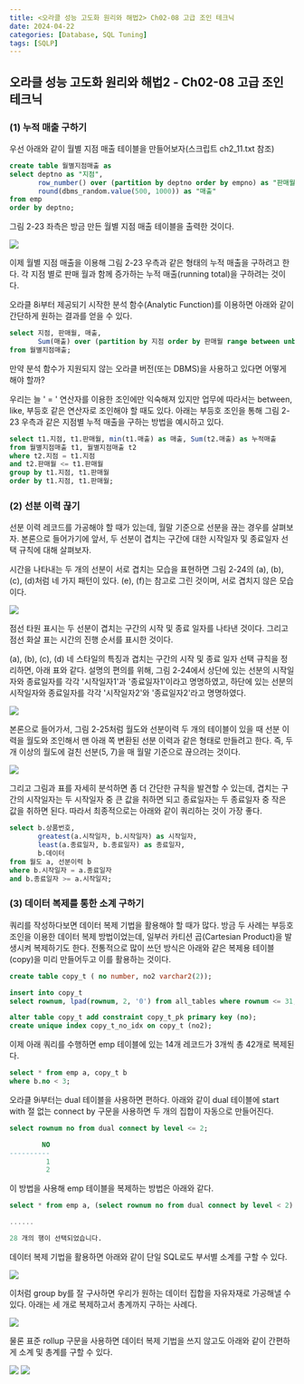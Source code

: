 ```yaml
---
title: <오라클 성능 고도화 원리와 해법2> Ch02-08 고급 조인 테크닉
date: 2024-04-22
categories: [Database, SQL Tuning]
tags: [SQLP]
---
```


## 오라클 성능 고도화 원리와 해법2 - Ch02-08 고급 조인 테크닉

### (1) 누적 매출 구하기

우선 아래와 같이 월별 지점 매출 테이블을 만들어보자(스크립트 ch2_11.txt 참조)

```sql
create table 월별지점매출 as
select deptno as "지점",
       row_number() over (partition by deptno order by empno) as "판매월",
       round(dbms_random.value(500, 1000)) as "매출"
from emp
order by deptno;
```

그림 2-23 좌측은 방금 만든 월별 지점 매출 테이블을 출력한 것이다.

![](/assets/images/sqlp/sqlp2-02-08-1-img2-23.png)

이제 월별 지점 매출을 이용해 그림 2-23 우측과 같은 형태의 누적 매출을 구하려고 한다. 각 지점 별로 판매 월과 함께 증가하는 누적 매출(running total)을 구하려는 것이다.

오라클 8i부터 제공되기 시작한 분석 함수(Analytic Function)를 이용하면 아래와 같이 간단하게 원하는 결과를 얻을 수 있다.

```sql
select 지점, 판매월, 매출,
       Sum(매출) over (partition by 지점 order by 판매월 range between unbounded preceding and current row) as 누적매출
from 월별지점매출;
```

만약 분석 함수가 지원되지 않는 오라클 버전(또는 DBMS)을 사용하고 있다면 어떻게 해야 할까?

우리는 늘 ' = ' 연산자를 이용한 조인에만 익숙해져 있지만 업무에 따라서는 between, like, 부등호 같은 연산자로 조인해야 할 때도 있다. 아래는 부등호 조인을 통해 그림 2-23 우측과 같은 지점별 누적 매출을 구하는 방법을 예시하고 있다.

```sql
select t1.지점, t1.판매월, min(t1.매출) as 매출, Sum(t2.매출) as 누적매출
from 월별지점매출 t1, 월별지점매출 t2
where t2.지점 = t1.지점
and t2.판매월 <= t1.판매월
group by t1.지점, t1.판매월
order by t1.지점, t1.판매월;
```

### (2) 선분 이력 끊기

선분 이력 레코드를 가공해야 할 때가 있는데, 월말 기준으로 선분을 끊는 경우를 살펴보자. 본론으로 들어가기에 앞서, 두 선분이 겹치는 구간에 대한 시작일자 및 종료일자 선택 규칙에 대해 살펴보자.

시간을 나타내는 두 개의 선분이 서로 겹치는 모습을 표현하면 그림 2-24의 (a), (b), (c), (d)처럼 네 가지 패턴이 있다. (e), (f)는 참고로 그린 것이며, 서로 겹치지 않은 모습이다.

![](/assets/images/sqlp/sqlp2-02-08-2-img2-24.png)

점선 타원 표시는 두 선분이 겹치는 구간의 시작 및 종료 일자를 나타낸 것이다. 그리고 점선 화살 표는 시간의 진행 순서를 표시한 것이다.

(a), (b), (c), (d) 네 스타일의 특징과 겹치는 구간의 시작 및 종료 일자 선택 규칙을 정리하면, 아래 표와 같다. 설명의 편의를 위해, 그림 2-24에서 상단에 있는 선분의 시작일자와 종료일자를 각각 '시작일자1'과 '종료일자1'이라고 명명하였고, 하단에 있는 선분의 시작일자와 종료일자를 각각 '시작일자2'와 '종료일자2'라고 명명하였다.

![](/assets/images/sqlp/sqlp2-02-08-2-table1.png)

본론으로 들어가서, 그림 2-25처럼 월도와 선분이력 두 개의 테이블이 있을 때 선분 이력을 월도와 조인해서 맨 아래 쪽 변환된 선분 이력과 같은 형태로 만들려고 한다. 즉, 두 개 이상의 월도에 걸친 선분(5, 7)을 매 월말 기준으로 끊으려는 것이다.

![](/assets/images/sqlp/sqlp2-02-08-2-img2-25.png)

그리고 그림과 표를 자세히 분석하면 좀 더 간단한 규칙을 발견할 수 있는데, 겹치는 구간의 시작일자는 두 시작일자 중 큰 값을 취하면 되고 종료일자는 두 종료일자 중 작은 값을 취하면 된다.
따라서 최종적으로는 아래와 같이 쿼리하는 것이 가장 좋다.

```sql
select b.상품번호,
       greatest(a.시작일자, b.시작일자) as 시작일자,
       least(a.종료일자, b.종료일자) as 종료일자,
       b.데이터
from 월도 a, 선분이력 b
where b.시작일자 = a.종료일자
and b.종료일자 >= a.시작일자;
```

### (3) 데이터 복제를 통한 소계 구하기

쿼리를 작성하다보면 데이터 복제 기법을 활용해야 할 때가 많다. 방금 두 사례는 부등호 조인을 이용한 데이터 복제 방법이었는데, 일부러 카티션 곱(Cartesian Product)을 발생시켜 복제하기도 한다. 전통적으로 많이 쓰던 방식은 아래와 같은 복제용 테이블(copy)을 미리 만들어두고 이를 활용하는 것이다.

```sql
create table copy_t ( no number, no2 varchar2(2));

insert into copy_t
select rownum, lpad(rownum, 2, '0') from all_tables where rownum <= 31;

alter table copy_t add constraint copy_t_pk primary key (no);
create unique index copy_t_no_idx on copy_t (no2);
```

이제 아래 쿼리를 수행하면 emp 테이블에 있는 14개 레코드가 3개씩 총 42개로 복제된다.

```sql
select * from emp a, copy_t b
where b.no < 3;
```

오라클 9i부터는 dual 테이블을 사용하면 편하다. 아래와 같이 dual 테이블에 start with 절 없는 connect by 구문을 사용하면 두 개의 집합이 자동으로 만들어진다.

```sql
select rownum no from dual connect by level <= 2;

        NO
----------
         1
         2
```

이 방법을 사용해 emp 테이블을 복제하는 방법은 아래와 같다.

```sql
select * from emp a, (select rownum no from dual connect by level < 2) b;

......

28 개의 행이 선택되었습니다.
```

데이터 복제 기법을 활용하면 아래와 같이 단일 SQL로도 부서별 소계를 구할 수 있다.

![](/assets/images/sqlp/sqlp2-02-08-3-sql1.png)

이처럼 group by를 잘 구사하면 우리가 원하는 데이터 집합을 자유자재로 가공해낼 수 있다.
아래는 세 개로 복제하고서 총계까지 구하는 사례다.

![](/assets/images/sqlp/sqlp2-02-08-3-sql2.png)

물론 표준 rollup 구문을 사용하면 데이터 복제 기법을 쓰지 않고도 아래와 같이 간편하게 소계 및 총계를 구할 수 있다.

![](/assets/images/sqlp/sqlp2-02-08-3-sql3-1.png)
![](/assets/images/sqlp/sqlp2-02-08-3-sql3-2.png)
